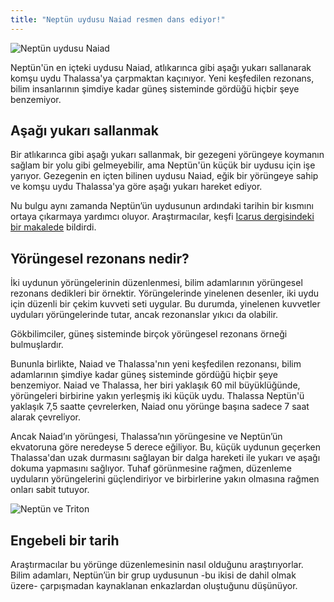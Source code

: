 ```yaml
---
title: "Neptün uydusu Naiad resmen dans ediyor!"
---
```

![Neptün uydusu Naiad](http://www.astronomy.com/-/media/Images/News%20and%20Observing/News/2019/11/neptunemoonsnaiadthalassa.gif?mw=600)

Neptün'ün en içteki uydusu Naiad, atlıkarınca gibi aşağı yukarı sallanarak komşu uydu Thalassa'ya çarpmaktan kaçınıyor. Yeni keşfedilen rezonans, bilim insanlarının şimdiye kadar güneş sisteminde gördüğü hiçbir şeye benzemiyor.

Aşağı yukarı sallanmak
-
Bir atlıkarınca gibi aşağı yukarı sallanmak, bir gezegeni yörüngeye koymanın sağlam bir yolu gibi gelmeyebilir, ama Neptün'ün küçük bir uydusu için işe yarıyor. Gezegenin en içten bilinen uydusu Naiad, eğik bir yörüngeye sahip ve komşu uydu Thalassa'ya göre aşağı yukarı hareket ediyor.

Nu bulgu aynı zamanda Neptün’ün uydusunun ardındaki tarihin bir kısmını ortaya çıkarmaya yardımcı oluyor. Araştırmacılar, keşfi [Icarus dergisindeki bir makalede](https://www.sciencedirect.com/science/article/abs/pii/S001910351930257X) bildirdi.

Yörüngesel rezonans nedir?
-
İki uydunun yörüngelerinin düzenlenmesi, bilim adamlarının yörüngesel rezonans dedikleri bir örnektir. Yörüngelerinde yinelenen desenler, iki uydu için düzenli bir çekim kuvveti seti uygular. Bu durumda, yinelenen kuvvetler uyduları yörüngelerinde tutar, ancak rezonanslar yıkıcı da olabilir.

Gökbilimciler, güneş sisteminde birçok yörüngesel rezonans örneği bulmuşlardır.

Bununla birlikte, Naiad ve Thalassa'nın yeni keşfedilen rezonansı, bilim adamlarının şimdiye kadar güneş sisteminde gördüğü hiçbir şeye benzemiyor. Naiad ve Thalassa, her biri yaklaşık 60 mil büyüklüğünde, yörüngeleri birbirine yakın yerleşmiş iki küçük uydu. Thalassa Neptün'ü yaklaşık 7,5 saatte çevrelerken, Naiad onu yörünge başına sadece 7 saat alarak çevreliyor.

Ancak Naiad’ın yörüngesi, Thalassa’nın yörüngesine ve Neptün’ün ekvatoruna göre neredeyse 5 derece eğiliyor. Bu, küçük uydunun geçerken Thalassa'dan uzak durmasını sağlayan bir dalga hareketi ile yukarı ve aşağı dokuma yapmasını sağlıyor. Tuhaf görünmesine rağmen, düzenleme uyduların yörüngelerini güçlendiriyor ve birbirlerine yakın olmasına rağmen onları sabit tutuyor.

![Neptün ve Triton](http://www.astronomy.com/-/media/Images/News%20and%20Observing/News/2019/11/neptunetriton_voyager_8001024x1024.jpg?mw=600)

Engebeli bir tarih
-
Araştırmacılar bu yörünge düzenlemesinin nasıl olduğunu araştırıyorlar. Bilim adamları, Neptün’ün bir grup uydusunun -bu ikisi de dahil olmak üzere- çarpışmadan kaynaklanan enkazlardan oluştuğunu düşünüyor.
